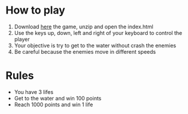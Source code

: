 # How to play
1. Download [here](https://github.com/guiaamaral/udacity-arcade-game/archive/master.zip) the game, unzip and open the index.html
2. Use the keys up, down, left and right of your keyboard to control the player
3. Your objective is try to get to the water without crash the enemies
3. Be careful because the enemies move in different speeds

# Rules
- You have 3 lifes
- Get to the water and win 100 points
- Reach 1000 points and win 1 life
